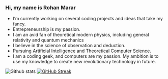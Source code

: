 ### Hi, my name is Rohan Marar


-    I’m currently working on several coding projects and ideas that take my fancy.
-    Entrepreneurship is my passion. 
-    I am an avid fan of theoretical modern physics, including general relativity and quantum mechanics
-    I believe in the science of observation and deduction.
-    Pursuing Artificial Intelligence and Theoretical Computer Science.
-    I am a coding geek, and computers are my passion. My ambition is to use my knowledge to create new revolutionary technology in future.    


![Github stats](https://github-readme-stats.vercel.app/api?username=Rohan5manza&theme=midnight-purple&show_icons=true&count_private=true)
[![GitHub Streak](https://streak-stats.demolab.com?user=Rohan5manza&theme=violet-dark&hide_border=true)](https://git.io/streak-stats)
